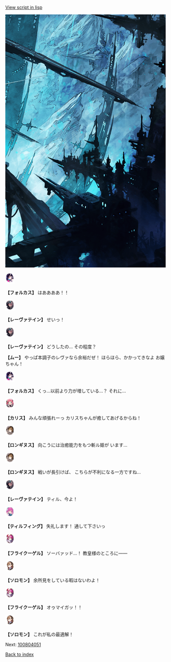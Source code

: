 [View script in lisp](../scripts/100804043.txt)

![underground_world_2.png](../images/backgrounds/underground_world_2.png)

<img src="../images/units/3301811.png" alt="3301811.png" height="34"/>

**【フォルカス】**
はああああ！！

<img src="../images/units/3100211.png" alt="3100211.png" height="34"/>

**【レーヴァテイン】**
せいっ！

<img src="../images/units/3100211.png" alt="3100211.png" height="34"/>

**【レーヴァテイン】**
どうしたの…
その程度？

**【ムー】**
やっぱ本調子のレヴァなら余裕だぜ！
ほらほら、かかってきなよ
お嬢ちゃん！

<img src="../images/units/3301811.png" alt="3301811.png" height="34"/>

**【フォルカス】**
くっ…以前より力が増している…？
それに…

<img src="../images/units/3602511.png" alt="3602511.png" height="34"/>

**【カリス】**
みんな頑張れーっ
カリスちゃんが癒してあげるからね！

<img src="../images/units/3300111.png" alt="3300111.png" height="34"/>

**【ロンギヌス】**
向こうには治癒能力をもつ斬ル姫が
います…

<img src="../images/units/3300111.png" alt="3300111.png" height="34"/>

**【ロンギヌス】**
戦いが長引けば、
こちらが不利になる一方ですね…

<img src="../images/units/3100211.png" alt="3100211.png" height="34"/>

**【レーヴァテイン】**
ティル、今よ！

<img src="../images/units/3101411.png" alt="3101411.png" height="34"/>

**【ティルフィング】**
失礼します！
通して下さいっ

<img src="../images/units/3500211.png" alt="3500211.png" height="34"/>

**【フライクーゲル】**
ソーバァッド…！
教皇様のところに――

<img src="../images/units/3503111.png" alt="3503111.png" height="34"/>

**【ソロモン】**
余所見をしている暇はないわよ！

<img src="../images/units/3500211.png" alt="3500211.png" height="34"/>

**【フライクーゲル】**
オゥマイガッ！！

<img src="../images/units/3503111.png" alt="3503111.png" height="34"/>

**【ソロモン】**
これが私の最適解！

Next: [100804051](100804051.md)

[Back to index](index.md)
